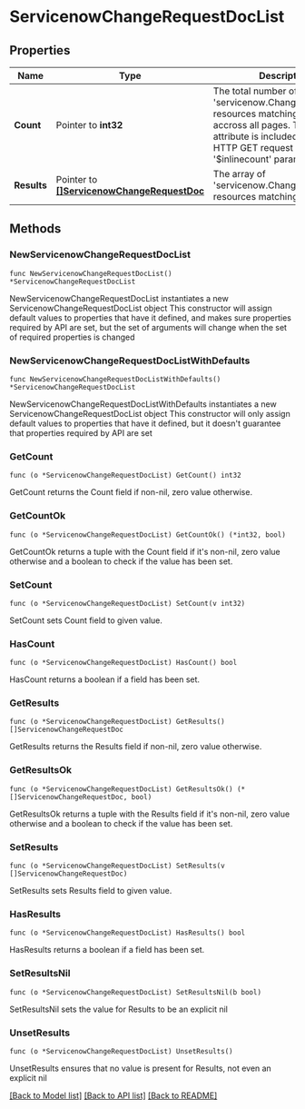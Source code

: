# ServicenowChangeRequestDocList

## Properties

Name | Type | Description | Notes
------------ | ------------- | ------------- | -------------
**Count** | Pointer to **int32** | The total number of &#39;servicenow.ChangeRequestDoc&#39; resources matching the request, accross all pages. The &#39;Count&#39; attribute is included when the HTTP GET request includes the &#39;$inlinecount&#39; parameter. | [optional] 
**Results** | Pointer to [**[]ServicenowChangeRequestDoc**](ServicenowChangeRequestDoc.md) | The array of &#39;servicenow.ChangeRequestDoc&#39; resources matching the request. | [optional] 

## Methods

### NewServicenowChangeRequestDocList

`func NewServicenowChangeRequestDocList() *ServicenowChangeRequestDocList`

NewServicenowChangeRequestDocList instantiates a new ServicenowChangeRequestDocList object
This constructor will assign default values to properties that have it defined,
and makes sure properties required by API are set, but the set of arguments
will change when the set of required properties is changed

### NewServicenowChangeRequestDocListWithDefaults

`func NewServicenowChangeRequestDocListWithDefaults() *ServicenowChangeRequestDocList`

NewServicenowChangeRequestDocListWithDefaults instantiates a new ServicenowChangeRequestDocList object
This constructor will only assign default values to properties that have it defined,
but it doesn't guarantee that properties required by API are set

### GetCount

`func (o *ServicenowChangeRequestDocList) GetCount() int32`

GetCount returns the Count field if non-nil, zero value otherwise.

### GetCountOk

`func (o *ServicenowChangeRequestDocList) GetCountOk() (*int32, bool)`

GetCountOk returns a tuple with the Count field if it's non-nil, zero value otherwise
and a boolean to check if the value has been set.

### SetCount

`func (o *ServicenowChangeRequestDocList) SetCount(v int32)`

SetCount sets Count field to given value.

### HasCount

`func (o *ServicenowChangeRequestDocList) HasCount() bool`

HasCount returns a boolean if a field has been set.

### GetResults

`func (o *ServicenowChangeRequestDocList) GetResults() []ServicenowChangeRequestDoc`

GetResults returns the Results field if non-nil, zero value otherwise.

### GetResultsOk

`func (o *ServicenowChangeRequestDocList) GetResultsOk() (*[]ServicenowChangeRequestDoc, bool)`

GetResultsOk returns a tuple with the Results field if it's non-nil, zero value otherwise
and a boolean to check if the value has been set.

### SetResults

`func (o *ServicenowChangeRequestDocList) SetResults(v []ServicenowChangeRequestDoc)`

SetResults sets Results field to given value.

### HasResults

`func (o *ServicenowChangeRequestDocList) HasResults() bool`

HasResults returns a boolean if a field has been set.

### SetResultsNil

`func (o *ServicenowChangeRequestDocList) SetResultsNil(b bool)`

 SetResultsNil sets the value for Results to be an explicit nil

### UnsetResults
`func (o *ServicenowChangeRequestDocList) UnsetResults()`

UnsetResults ensures that no value is present for Results, not even an explicit nil

[[Back to Model list]](../README.md#documentation-for-models) [[Back to API list]](../README.md#documentation-for-api-endpoints) [[Back to README]](../README.md)


